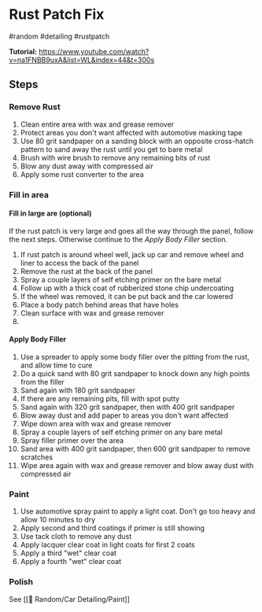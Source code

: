 # Rust Patch Fix
#random #detailing #rustpatch

**Tutorial:** https://www.youtube.com/watch?v=na1FNBB9uxA&list=WL&index=44&t=300s

## Steps

### Remove Rust
1. Clean entire area with wax and grease remover
2. Protect areas you don't want affected with automotive masking tape
3. Use 80 grit sandpaper on a sanding block with an opposite cross-hatch pattern to sand away the rust until you get to bare metal
4. Brush with wire brush to remove any remaining bits of rust
5. Blow any dust away with compressed air
6. Apply some rust converter to the area

### Fill in area
#### Fill in large are (optional)
If the rust patch is very large and goes all the way through the panel, follow the next steps. Otherwise continue to the *Apply Body Filler* section.
1. If rust patch is around wheel well, jack up car and remove wheel and liner to access the back of the panel
2. Remove the rust at the back of the panel
3. Spray a couple layers of self etching primer on the bare metal
4. Follow up with a thick coat of rubberized stone chip undercoating
5. If the wheel was removed, it can be put back and the car lowered
6. Place a body patch behind areas that have holes
7. Clean surface with wax and grease remover
8. 

#### Apply Body Filler
1. Use a spreader to apply some body filler over the pitting from the rust, and allow time to cure
2. Do a quick sand with 80 grit sandpaper to knock down any high points from the filler
3. Sand again with 180 grit sandpaper
4. If there are any remaining pits, fill with spot putty
5. Sand again with 320 grit sandpaper, then with 400 grit sandpaper
6. Blow away dust and add paper to areas you don't want affected
7. Wipe down area with wax and grease remover
8. Spray a couple layers of self etching primer on any bare metal
9. Spray filler primer over the area
10. Sand area with 400 grit sandpaper, then 600 grit sandpaper to remove scratches
11. Wipe area again with wax and grease remover and blow away dust with compressed air

### Paint
1. Use automotive spray paint to apply a light coat. Don't go too heavy and allow 10 minutes to dry
2. Apply second and third coatings if primer is still showing
3. Use tack cloth to remove any dust
4. Apply lacquer clear coat in light coats for first 2 coats
5. Apply a third "wet" clear coat
6. Apply a fourth "wet" clear coat

### Polish
See [[🎲 Random/Car Detailing/Paint]]
